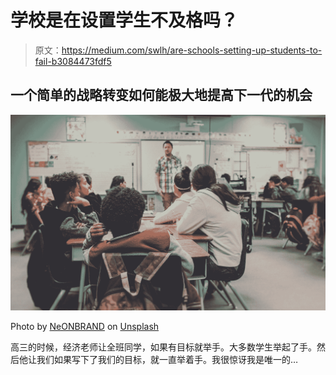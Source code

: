# 学校是在设置学生不及格吗？

> 原文：<https://medium.com/swlh/are-schools-setting-up-students-to-fail-b3084473fdf5>

## 一个简单的战略转变如何能极大地提高下一代的机会

![](img/614cc65a120f88ff33913fc041f5fcd4.png)

Photo by [NeONBRAND](https://unsplash.com/@neonbrand?utm_source=medium&utm_medium=referral) on [Unsplash](https://unsplash.com?utm_source=medium&utm_medium=referral)

高三的时候，经济老师让全班同学，如果有目标就举手。大多数学生举起了手。然后他让我们如果写下了我们的目标，就一直举着手。我很惊讶我是唯一的…